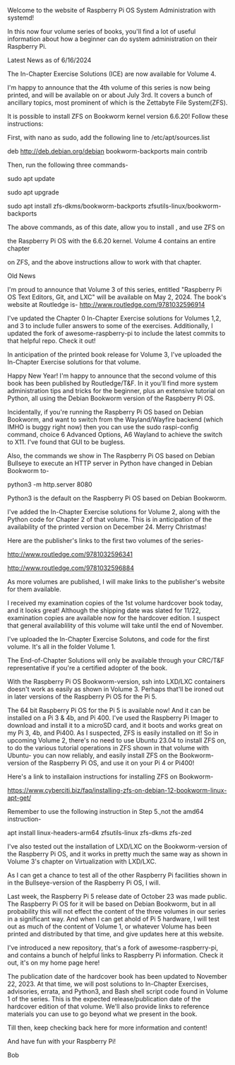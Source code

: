Welcome to the website of Raspberry Pi OS System Administration with systemd!

In this now four volume series of books, you'll find a lot of useful
information about how a beginner can do system administration on their
Raspberry Pi. 

Latest News as of 6/16/2024

The In-Chapter Exercise Solutions (ICE) are now available for Volume 4.

I'm happy to announce that the 4th volume of this series is now being printed,
and will be available on or about July 3rd. It covers a bunch of ancillary topics,
most prominent of which is the Zettabyte File System(ZFS).

It is possible to install ZFS on Bookworm kernel version 6.6.20! 
Follow these instructions:

First, with nano as sudo, add the following line to /etc/apt/sources.list

deb http://deb.debian.org/debian bookworm-backports main contrib

Then, run the following three commands-

sudo apt update

sudo apt upgrade

sudo apt install zfs-dkms/bookworm-backports zfsutils-linux/bookworm-backports

The above commands, as of this date, allow you to install , and use ZFS on

the Raspberry Pi OS with the 6.6.20 kernel. Volume 4 contains an entire chapter

on ZFS, and the above instructions allow to work with that chapter.

Old News

I'm proud to announce that Volume 3 of this series, entitled
"Raspberry Pi OS Text Editors, Git, and LXC" will be available on
May 2, 2024. The book's website at Routledge is-
http://www.routledge.com/9781032596914

I've updated the Chapter 0 In-Chapter Exercise solutions for Volumes 1,2, and 3
to include fuller answers to some of the exercises. Additionally, I updated
the fork of awesome-raspberry-pi to include the latest commits to that 
helpful repo. Check it out!

In anticipation of the printed book release for Volume 3, I've uploaded the
In-Chapter Exercise solutions for that volume.

Happy New Year! I'm happy to announce that the second volume of this book
has been published by Routledge/T&F. In it you'll find more system administration
tips and tricks for the beginner, plus an extensive tutorial on Python, all
using the Debian Bookworm version of the Raspberry Pi OS.

Incidentally, if you're running the Raspberry Pi OS based on Debian Bookworm, 
and want to switch from the Wayland/Wayfire backend (which IMHO is buggy right now)
then you can use the sudo raspi-config command, choice 6 Advanced Options, A6
Wayland to achieve the switch to X11. I've found that GUI to be bugless.

Also, the commands we show in The Raspberry Pi OS based on Debian Bullseye
to execute an HTTP server in Python have changed in Debian Bookworm to- 

python3 -m http.server 8080

Python3 is the default on the Raspberry Pi OS based on Debian Bookworm.

I've added the In-Chapter Exercise solutions for Volume 2,
along with the Python code for Chapter 2 of that volume. This is in
anticipation of the availability of the printed version on December 24.
Merry Christmas!

Here are the publisher's links to the first two volumes of the series-

http://www.routledge.com/9781032596341

http://www.routledge.com/9781032596884

As more volumes are published, I will make links to the publisher's website
for them available.

I received my examination copies of the 1st volume hardcover book today, 
and it looks great! Although the shipping date was slated for 11/22, examination
copies are available now for the hardcover edition. I suspect that general
availablility of this volume will take until the end of November.

I've uploaded the In-Chapter Exercise Solutons, and code for the first volume. 
It's all in the folder Volume 1.

The End-of-Chapter Solutions will only be available through your CRC/T&F
representative if you're a certified adopter of the book.

With the Raspberry Pi OS Bookworm-version, ssh into LXD/LXC containers doesn't work
as easily as shown in Volume 3. Perhaps that'll be ironed out in later versions of the
Raspberry Pi OS for the Pi 5.

The 64 bit Raspberry Pi OS for the Pi 5 is available now! And it can be installed on
a Pi 3 & 4b, and Pi 400. I've used the Raspberry Pi Imager to download and install it to
a microSD card, and it boots and works great on my Pi 3, 4b, and Pi400. As I suspected,
ZFS is easily installed on it! So in upcoming Volume 2, there's no need to use Ubuntu 23.04
to install ZFS on, to do the various tutorial operations in ZFS shown in that volume
with Ubuntu- you can now reliably, and easily install ZFS on the Bookworm-version
of the Raspberry Pi OS, and use it on your Pi 4 or Pi400!

Here's a link to installaion instructions for installing ZFS on Bookworm-

https://www.cyberciti.biz/faq/installing-zfs-on-debian-12-bookworm-linux-apt-get/

Remember to use the following instruction in Step 5.,not the amd64 instruction-

apt install linux-headers-arm64 zfsutils-linux zfs-dkms zfs-zed

I've also tested out the installation of LXD/LXC on the Bookworm-version of the
Raspberry Pi OS, and it works in pretty much the same way as shown in Volume 3's chapter
on Virtualization with LXD/LXC.

As I can get a chance to test all of the other Raspberry Pi facilities shown in
in the Bullseye-version of the Raspberry Pi OS, I will.

Last week, the Raspberry Pi 5 release date of October 23 was made public.
The Raspberry Pi OS for it will be based on Debian Bookworm, but in all
probability this will not effect the content of the three volumes in our series
in a significant way. And when I can get ahold of Pi 5 hardware, I will test out
as much of the content of Volume 1, or whatever Volume has been printed and
distributed by that time, and give updates here at this website. 

I've introduced a new repository, that's a fork of awesome-raspberry-pi,
and contains a bunch of helpful links to Raspberry Pi information.
Check it out, it's on my home page here!

The publication date of the hardcover book has been updated to November 22, 2023.
At that time, we will post solutions to In-Chapter Exercises, advisories, errata,
and Python3, and Bash shell script code found in Volume 1 of the series. 
This is the expected release/publication date
of the hardcover edition of that volume.  We'll also provide links
to reference materials you can use to go beyond what we present in the
book.

Till then, keep checking back here for more information and content!

And have fun with your Raspberry Pi!

Bob
